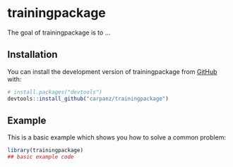 
# trainingpackage

<!-- badges: start -->
<!-- badges: end -->

The goal of trainingpackage is to ...

## Installation

You can install the development version of trainingpackage from [GitHub](https://github.com/) with:

``` r
# install.packages("devtools")
devtools::install_github("carpanz/trainingpackage")
```

## Example

This is a basic example which shows you how to solve a common problem:

``` r
library(trainingpackage)
## basic example code
```

